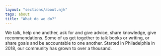 ```yaml
---
layout: "sections/about.njk"
tags: about
title: "What do we do?"
---
```


We talk, help one another, ask for and give advice, share knowledge, give recommendations. Some of us get together to talk books or writing, or share goals and be accountable to one another. Started in Philadelphia in 2018, our community has grown to over a thousand.